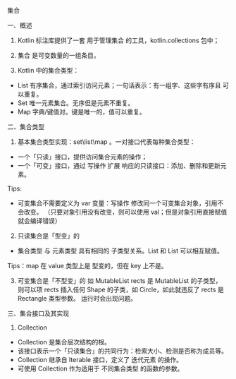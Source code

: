 集合

一、概述
1. Kotlin 标注库提供了一套 用于管理集合 的工具，kotlin.collections 包中；
2. 集合 是可变数量的一组条目。

3. Kotlin 中的集合类型：
- List 有序集合，通过索引访问元素；一句话表示：有一组字、这些字有序且 可以重复。
- Set 唯一元素集合。无序但是元素不重复。
- Map 字典/键值对。键是唯一的，值可以重复。

二、集合类型

1. 基本集合类型实现：set\list\map 。一对接口代表每种集合类型：
- 一个「只读」接口，提供访问集合元素的操作；
- 一个「可变」接口，通过 写操作 扩展 响应的只读接口：添加、删除和更新元素。

Tips:
- 可变集合不需要定义为 var 变量：写操作 修改同一个可变集合对象，引用不会改变。
（只要对象引用没有改变，则可以使用 val；但是对象引用直接赋值就会编译错误）

2. 只读集合是「型变」的
- 集合类型 与 元素类型 具有相同的 子类型关系。List<Shape> 和 List<Rectangle> 可以相互赋值。

Tips：map 在 value 类型上是 型变的，但在 key 上不是。

3. 可变集合是「不型变」的
如 MutableList<Rectangle> rects 是 MutableList<Shape> 的子类型，
则可以项 rects 插入任何 Shape 的子类，如 Circle，如此就违反了 rects 是 Rectangle 类型参数。
运行时会出现问题。


三、集合接口及其实现

1. Collection

- Collection<T> 是集合层次结构的根。
- 该接口表示一个「只读集合」的共同行为：检索大小、检测是否称为成员等。
- Collection 继承自 Iterable<T> 接口，定义了 迭代元素 的操作。
- 可使用 Collection 作为适用于 不同集合类型 的函数的参数。














